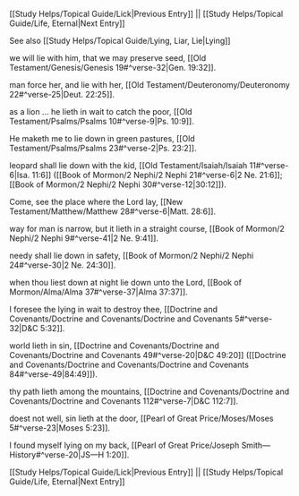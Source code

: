 [[Study Helps/Topical Guide/Lick|Previous Entry]]  ||  [[Study Helps/Topical Guide/Life, Eternal|Next Entry]]

 See also [[Study Helps/Topical Guide/Lying, Liar, Lie|Lying]]

 we will lie with him, that we may preserve seed, [[Old Testament/Genesis/Genesis 19#^verse-32|Gen. 19:32]].

 man force her, and lie with her, [[Old Testament/Deuteronomy/Deuteronomy 22#^verse-25|Deut. 22:25]].

 as a lion ... he lieth in wait to catch the poor, [[Old Testament/Psalms/Psalms 10#^verse-9|Ps. 10:9]].

 He maketh me to lie down in green pastures, [[Old Testament/Psalms/Psalms 23#^verse-2|Ps. 23:2]].

 leopard shall lie down with the kid, [[Old Testament/Isaiah/Isaiah 11#^verse-6|Isa. 11:6]] ([[Book of Mormon/2 Nephi/2 Nephi 21#^verse-6|2 Ne. 21:6]]; [[Book of Mormon/2 Nephi/2 Nephi 30#^verse-12|30:12]]).

 Come, see the place where the Lord lay, [[New Testament/Matthew/Matthew 28#^verse-6|Matt. 28:6]].

 way for man is narrow, but it lieth in a straight course, [[Book of Mormon/2 Nephi/2 Nephi 9#^verse-41|2 Ne. 9:41]].

 needy shall lie down in safety, [[Book of Mormon/2 Nephi/2 Nephi 24#^verse-30|2 Ne. 24:30]].

 when thou liest down at night lie down unto the Lord, [[Book of Mormon/Alma/Alma 37#^verse-37|Alma 37:37]].

 I foresee the lying in wait to destroy thee, [[Doctrine and Covenants/Doctrine and Covenants/Doctrine and Covenants 5#^verse-32|D&C 5:32]].

 world lieth in sin, [[Doctrine and Covenants/Doctrine and Covenants/Doctrine and Covenants 49#^verse-20|D&C 49:20]] ([[Doctrine and Covenants/Doctrine and Covenants/Doctrine and Covenants 84#^verse-49|84:49]]).

 thy path lieth among the mountains, [[Doctrine and Covenants/Doctrine and Covenants/Doctrine and Covenants 112#^verse-7|D&C 112:7]].

 doest not well, sin lieth at the door, [[Pearl of Great Price/Moses/Moses 5#^verse-23|Moses 5:23]].

 I found myself lying on my back, [[Pearl of Great Price/Joseph Smith—History#^verse-20|JS—H 1:20]].

[[Study Helps/Topical Guide/Lick|Previous Entry]]  ||  [[Study Helps/Topical Guide/Life, Eternal|Next Entry]]